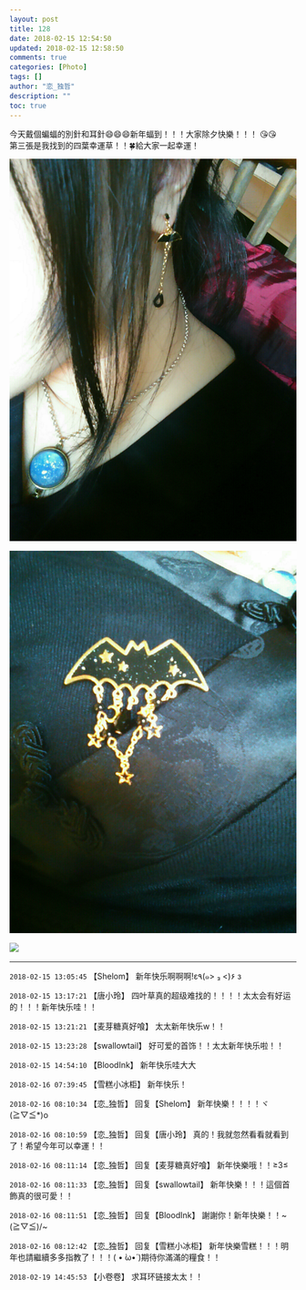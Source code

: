 ```yaml
---
layout: post
title: 128
date: 2018-02-15 12:54:50
updated: 2018-02-15 12:58:50
comments: true
categories: [Photo]
tags: []
author: "恋_独哲"
description: ""
toc: true
---
```


<p dir="ltr"  >今天戴個蝙蝠的別針和耳針😄😄😄新年蝠到！！！大家除夕快樂！！！ ​​​😘😘<br />第三張是我找到的四葉幸運草！！🍀給大家一起幸運！</p>

![](https://raw.githubusercontent.com/alicewish/maple50821/master/img_YW5MWVN1NEpoZFdyZ0o4VklKREx5bXpZMDNKcVdxTW1wZ1FPclBldTJhZGxPNkw2U2drdUV3PT0.jpg)

![](https://raw.githubusercontent.com/alicewish/maple50821/master/img_YW5MWVN1NEpoZFdyZ0o4VklKREx5bU5BN1B4ZUJIaWdHOCtIeWZab3dkd0UzdEFYeDlXdmd3PT0.jpg)

![](https://raw.githubusercontent.com/alicewish/maple50821/master/img_YW5MWVN1NEpoZFdyZ0o4VklKREx5bkE3QlNCT01Vd0Q0WktVbmxLSUpLbU1OYVBValNEY3BRPT0.jpg)

---

`2018-02-15 13:05:45` 【Shelom】 新年快乐啊啊啊!ε٩(๑> ₃ <)۶ з

`2018-02-15 13:17:21` 【唐小玲】 四叶草真的超级难找的！！！！太太会有好运的！！！新年快乐哇！！

`2018-02-15 13:21:21` 【麦芽糖真好喰】 太太新年快乐w！！

`2018-02-15 13:23:28` 【swallowtail】 好可爱的首饰！！太太新年快乐啦！！

`2018-02-15 14:54:10` 【BloodInk】 新年快乐哇大大

`2018-02-16 07:39:45` 【雪糕小冰柜】 新年快乐！

`2018-02-16 08:10:34` 【恋\_独哲】 回复【Shelom】 新年快樂！！！！ヾ(≧▽≦*)o

`2018-02-16 08:10:59` 【恋\_独哲】 回复【唐小玲】 真的！我就忽然看看就看到了！希望今年可以幸運！！

`2018-02-16 08:11:14` 【恋\_独哲】 回复【麦芽糖真好喰】 新年快樂哦！！≥3≤

`2018-02-16 08:11:33` 【恋\_独哲】 回复【swallowtail】 新年快樂！！！這個首飾真的很可愛！！

`2018-02-16 08:11:51` 【恋\_独哲】 回复【BloodInk】 謝謝你！新年快樂！！~\(≧▽≦)/~

`2018-02-16 08:12:42` 【恋\_独哲】 回复【雪糕小冰柜】 新年快樂雪糕！！！明年也請繼續多多指教了！！！( • ̀ω•́ )期待你滿滿的糧食！！

`2018-02-19 14:45:53` 【小卷卷】 求耳环链接太太！！
